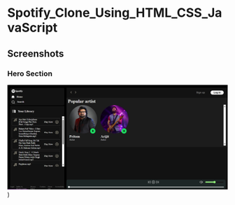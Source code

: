 # Spotify_Clone_Using_HTML_CSS_JavaScript

## Screenshots

### Hero Section
![Hero Section](https://github.com/Debjit1729/Spotify_Clone_Using_HTML_CSS_JavaScript/blob/main/Screenshot%202025-06-30%20010622.png))


